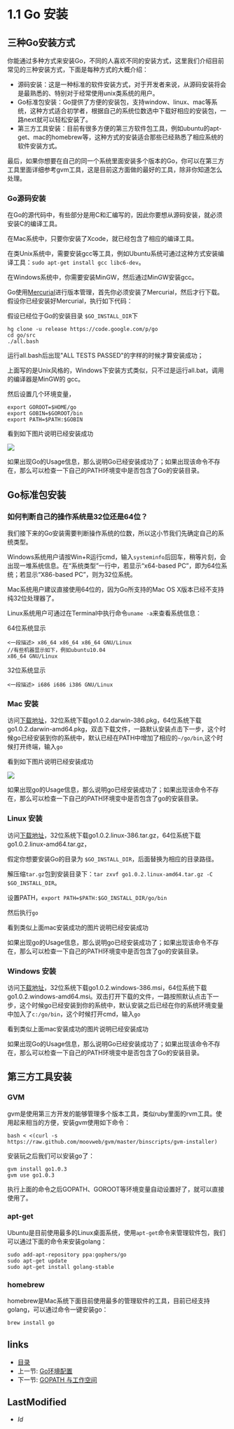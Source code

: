 # 1.1 Go 安装

## 三种Go安装方式
你能通过多种方式来安装Go，不同的人喜欢不同的安装方式，这里我们介绍目前常见的三种安装方式，下面是每种方式的大概介绍：

- 源码安装：这是一种标准的软件安装方式，对于开发者来说，从源码安装将会是最熟悉的、特别对于经常使用unix类系统的用户。
- Go标准包安装：Go提供了方便的安装包，支持window、linux、mac等系统，这种方式适合初学者，根据自己的系统位数选中下载好相应的安装包，一路next就可以轻松安装了。
- 第三方工具安装：目前有很多方便的第三方软件包工具，例如ubuntu的apt-get、mac的homebrew等，这种方式的安装适合那些已经熟悉了相应系统的软件安装方式。

最后，如果你想要在自己的同一个系统里面安装多个版本的Go，你可以在第三方工具里面详细参考gvm工具，这是目前这方面做的最好的工具，除非你知道怎么处理。

### Go源码安装
在Go的源代码中，有些部分是用C和汇编写的，因此你要想从源码安装，就必须安装C的编译工具。

在Mac系统中，只要你安装了Xcode，就已经包含了相应的编译工具。

在类Unix系统中，需要安装gcc等工具，例如Ubuntu系统可通过这种方式安装编译工具：`sudo apt-get install gcc libc6-dev`。

在Windows系统中，你需要安装MinGW，然后通过MinGW安装gcc。

Go使用[Mercurial](http://mercurial.selenic.com/downloads/)进行版本管理，首先你必须安装了Mercurial，然后才行下载。假设你已经安装好Mercurial，执行如下代码：

  假设已经位于Go的安装目录 `$GO_INSTALL_DIR`下

    hg clone -u release https://code.google.com/p/go
    cd go/src
    ./all.bash

运行all.bash后出现"ALL TESTS PASSED"的字样的时候才算安装成功；

上面写的是Unix风格的，Windows下安装方式类似，只不过是运行all.bat，调用的编译器是MinGW的 gcc。

然后设置几个环境变量，

	export GOROOT=$HOME/go
	export GOBIN=$GOROOT/bin
	export PATH=$PATH:$GOBIN	

看到如下图片说明已经安装成功

  ![](images/1.1.mac.png?raw=true)

  如果出现Go的Usage信息，那么说明Go已经安装成功了；如果出现该命令不存在，那么可以检查一下自己的PATH环境变中是否包含了Go的安装目录。
  

## Go标准包安装

### 如何判断自己的操作系统是32位还是64位？

我们接下来的Go安装需要判断操作系统的位数，所以这小节我们先确定自己的系统类型。

Windows系统用户请按Win+R运行cmd，输入`systeminfo`后回车，稍等片刻，会出现一堆系统信息。在“系统类型”一行中，若显示“x64-based PC”，即为64位系统；若显示“X86-based PC”，则为32位系统。

Mac系统用户建议直接使用64位的，因为Go所支持的Mac OS X版本已经不支持纯32位处理器了。

Linux系统用户可通过在Terminal中执行命令`uname -a`来查看系统信息：

64位系统显示

	<一段描述> x86_64 x86_64 x86_64 GNU/Linux
	//有些机器显示如下，例如ubuntu10.04
	x86_64 GNU/Linux

32位系统显示

	<一段描述> i686 i686 i386 GNU/Linux

### Mac 安装

  访问[下载地址][downlink]，32位系统下载go1.0.2.darwin-386.pkg，64位系统下载go1.0.2.darwin-amd64.pkg，双击下载文件，一路默认安装点击下一步，这个时候go已经安装到你的系统中，默认已经在PATH中增加了相应的`~/go/bin`,这个时候打开终端，输入`go`

  看到如下图片说明已经安装成功

  ![](images/1.1.mac.png?raw=true)

  如果出现go的Usage信息，那么说明go已经安装成功了；如果出现该命令不存在，那么可以检查一下自己的PATH环境变中是否包含了go的安装目录。

### Linux 安装
  访问[下载地址][downlink]，32位系统下载go1.0.2.linux-386.tar.gz，64位系统下载go1.0.2.linux-amd64.tar.gz，
    
  假定你想要安装Go的目录为 `$GO_INSTALL_DIR`，后面替换为相应的目录路径。

  解压缩`tar.gz`包到安装目录下：`tar zxvf go1.0.2.linux-amd64.tar.gz -C $GO_INSTALL_DIR`。

  设置PATH，`export PATH=$PATH:$GO_INSTALL_DIR/go/bin`

  然后执行`go`

  看到类似上面mac安装成功的图片说明已经安装成功

  如果出现go的Usage信息，那么说明go已经安装成功了；如果出现该命令不存在，那么可以检查一下自己的PATH环境变中是否包含了go的安装目录。
  
### Windows 安装

  访问[下载地址][downlink]，32位系统下载go1.0.2.windows-386.msi，64位系统下载go1.0.2.windows-amd64.msi。双击打开下载的文件，一路按照默认点击下一步，这个时候go已经安装到你的系统中，默认安装之后已经在你的系统环境变量中加入了`c:/go/bin`，这个时候打开cmd，输入`go`

看到类似上面mac安装成功的图片说明已经安装成功

  如果出现Go的Usage信息，那么说明Go已经安装成功了；如果出现该命令不存在，那么可以检查一下自己的PATH环境变中是否包含了Go的安装目录。

## 第三方工具安装
### GVM
gvm是使用第三方开发的能够管理多个版本工具，类似ruby里面的rvm工具。使用起来相当的方便，安装gvm使用如下命令：

	bash < <(curl -s https://raw.github.com/moovweb/gvm/master/binscripts/gvm-installer)

安装玩之后我们可以安装go了：	

	gvm install go1.0.3
	gvm use go1.0.3
	
执行上面的命令之后GOPATH、GOROOT等环境变量自动设置好了，就可以直接使用了。

### apt-get
Ubuntu是目前使用最多的Linux桌面系统，使用`apt-get`命令来管理软件包，我们可以通过下面的命令来安装golang：

	sudo add-apt-repository ppa:gophers/go
	sudo apt-get update
	sudo apt-get install golang-stable 

### homebrew
homebrew是Mac系统下面目前使用最多的管理软件的工具，目前已经支持golang，可以通过命令一键安装go：

	brew install go
	
	


## links
  * [目录](<preface.md>)
  * 上一节: [Go环境配置](<1.md>)
  * 下一节: [GOPATH 与工作空间](<1.2.md>)

## LastModified
  * $Id$

[downlink]: http://code.google.com/p/go/downloads/list "Go安装包下载"
